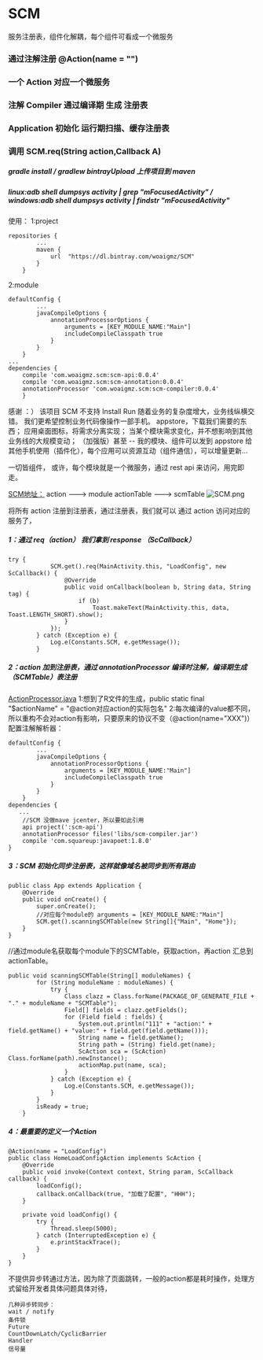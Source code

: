 # SCM
服务注册表，组件化解耦，每个组件可看成一个微服务

### 通过注解注册 @Action(name = "") 
### 一个 Action 对应一个微服务
### 注解 Compiler 通过编译期 生成 注册表
### Application 初始化 运行期扫描、缓存注册表
### 调用 SCM.req(String action,Callback A)

##### gradle install  /  gradlew bintrayUpload  上传项目到 maven
##### linux:adb shell dumpsys activity | grep "mFocusedActivity" / windows:adb shell dumpsys activity | findstr "mFocusedActivity"

使用：
1:project
```
repositories {
        ...
        maven {
            url  "https://dl.bintray.com/woaigmz/SCM"
        }
    }
```
2:module
```
defaultConfig {
        ...
        javaCompileOptions {
            annotationProcessorOptions {
                arguments = [KEY_MODULE_NAME:"Main"]
                includeCompileClasspath true
            }
        }
    }
...
dependencies {
    compile 'com.woaigmz.scm:scm-api:0.0.4'
    compile 'com.woaigmz.scm:scm-annotation:0.0.4'
    annotationProcessor 'com.woaigmz.scm:scm-compiler:0.0.4'
    }
```


感谢 ：）
该项目 SCM 不支持 Install Run
随着业务的复杂度增大，业务线纵横交错。
我们更希望控制业务代码像操作一部手机。
appstore，下载我们需要的东西；
应用桌面图标，将需求分离实现；
当某个模块需求变化，并不想影响到其他业务线的大规模变动；
（加强版）甚至 -- 我的模块、组件可以发到 appstore 给其他手机使用（插件化），每个应用可以资源互动（组件通信），可以增量更新…

一切皆组件，
或许，每个模块就是一个微服务，通过 rest api 来访问，用完即走。

[SCM地址：](https://github.com/woaigmz/SCM)
action  ---> module actionTable  --->  scmTable
![SCM.png](https://upload-images.jianshu.io/upload_images/8886407-2b1024e63dfdbe4e.png?imageMogr2/auto-orient/strip%7CimageView2/2/w/1240)

将所有 action 注册到注册表，通过注册表，我们就可以 通过 action 访问对应的服务了，
##### 1：通过 req（action） 我们拿到 response （ScCallback）
```
try {
            SCM.get().req(MainActivity.this, "LoadConfig", new ScCallback() {
                @Override
                public void onCallback(boolean b, String data, String tag) {
                    if (b)
                        Toast.makeText(MainActivity.this, data, Toast.LENGTH_SHORT).show();
                }
            });
        } catch (Exception e) {
            Log.e(Constants.SCM, e.getMessage());
        }
```
#####  2：action 加到注册表，通过 annotationProcessor 编译时注解，编译期生成（SCMTable）表注册
[ActionProcessor.java](https://github.com/woaigmz/SCM/blob/67f8236f029388b6791b822ffcc27c242b828150/scm-compiler/src/main/java/com/woaiqw/scm_compiler/processor/ActionProcessor.java)
1:想到了R文件的生成，public static final  "$actionName" = "@action对应action的实际包名"
2:每次编译的value都不同，所以重构不会对action有影响，只要原来的协议不变（@action(name="XXX")）
配置注解解析器：
```
defaultConfig {
        ...
        javaCompileOptions {
            annotationProcessorOptions {
                arguments = [KEY_MODULE_NAME:"Main"]
                includeCompileClasspath true
            }
        }
    }
dependencies {
   ...
    //SCM 没做mave jcenter，所以要如此引用
    api project(':scm-api')
    annotationProcessor files('libs/scm-compiler.jar')
    compile 'com.squareup:javapoet:1.8.0'
}
```
##### 3：SCM 初始化同步注册表，这样就像域名被同步到所有路由
```
public class App extends Application {
    @Override
    public void onCreate() {
        super.onCreate();
        //对应每个module的 arguments = [KEY_MODULE_NAME:"Main"]
        SCM.get().scanningSCMTable(new String[]{"Main", "Home"});
    }
}
```
//通过module名获取每个module下的SCMTable，获取action，再action 汇总到 actionTable。
```
public void scanningSCMTable(String[] moduleNames) {
        for (String moduleName : moduleNames) {
            try {
                Class clazz = Class.forName(PACKAGE_OF_GENERATE_FILE + "." + moduleName + "SCMTable");
                Field[] fields = clazz.getFields();
                for (Field field : fields) {
                    System.out.println("111" + "action:" + field.getName() + "value:" + field.get(field.getName()));
                    String name = field.getName();
                    String path = (String) field.get(name);
                    ScAction sca = (ScAction) Class.forName(path).newInstance();
                    actionMap.put(name, sca);
                }
            } catch (Exception e) {
                Log.e(Constants.SCM, e.getMessage());
            }
        }
        isReady = true;
    }
```
##### 4：最重要的定义一个Action
```
@Action(name = "LoadConfig")
public class HomeLoadConfigAction implements ScAction {
    @Override
    public void invoke(Context context, String param, ScCallback callback) {
        loadConfig();
        callback.onCallback(true, "加载了配置", "HHH");
    }

    private void loadConfig() {
        try {
            Thread.sleep(5000);
        } catch (InterruptedException e) {
            e.printStackTrace();
        }
    }
}
```
不提供异步转通过方法，因为除了页面跳转，一般的action都是耗时操作，处理方式留给开发者具体问题具体对待，
```
几种异步转同步：
wait / notify
条件锁
Future
CountDownLatch/CyclicBarrier
Handler
信号量
```


